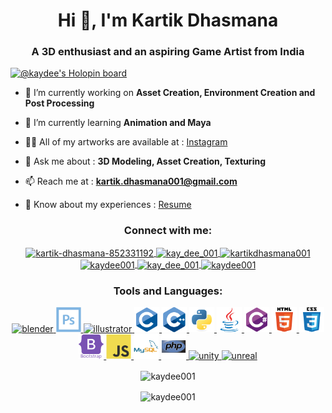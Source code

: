 <h1 align="center">Hi 👋, I'm Kartik Dhasmana</h1>
<h3 align="center">A 3D enthusiast and an aspiring Game Artist from India</h3>

[![@kaydee's Holopin board](https://holopin.io/api/user/board?user=kaydee)](https://holopin.io/@kaydee)


- 🔭 I’m currently working on **Asset Creation, Environment Creation and Post Processing**

- 🌱 I’m currently learning **Animation and Maya**

- 👨‍💻 All of my artworks are available at : [Instagram](https://www.instagram.com/kd_renders_3d/)

- 💬 Ask me about : **3D Modeling, Asset Creation, Texturing**

- 📫 Reach me at : **kartik.dhasmana001@gmail.com**

- 📄 Know about my experiences : [Resume](https://drive.google.com/file/d/1cAwxYxVRLFG353Tg9rC6NntfOoiO6qr_/view?usp=sharing)


<!--- CONNECT WITH ME SECTION --->

<h3 align="center">Connect with me:</h3>

<p align="center">
    <a href="https://linkedin.com/in/kartik-dhasmana-852331192" target="blank">
      <img align="center" src="https://raw.githubusercontent.com/rahuldkjain/github-profile-readme-generator/master/src/images/icons/Social/linked-in-alt.svg" alt="kartik-dhasmana-852331192" height="30" width="40" />
    </a>
    <a href="https://instagram.com/kay_dee_001" target="blank">
      <img align="center" src="https://raw.githubusercontent.com/rahuldkjain/github-profile-readme-generator/master/src/images/icons/Social/instagram.svg" alt="kay_dee_001" height="30" width="40" />
    </a>
    <a href="https://www.behance.net/kartikdhasmana001" target="blank">
      <img align="center" src="https://raw.githubusercontent.com/rahuldkjain/github-profile-readme-generator/master/src/images/icons/Social/behance.svg" alt="kartikdhasmana001" height="30" width="40" />
    </a>
    <a href="https://www.codechef.com/users/kaydee001" target="blank">
      <img align="center" src="https://cdn.jsdelivr.net/npm/simple-icons@3.1.0/icons/codechef.svg" alt="kaydee001" height="30" width="40" />
    </a>
    <a href="https://www.hackerrank.com/kay_dee_001" target="blank">
      <img align="center" src="https://raw.githubusercontent.com/rahuldkjain/github-profile-readme-generator/master/src/images/icons/Social/hackerrank.svg" alt="kay_dee_001" height="30" width="40" />
    </a>
    <a href="https://codeforces.com/profile/kaydee001" target="blank">
      <img align="center" src="https://cdn.jsdelivr.net/npm/simple-icons@3.0.1/icons/codeforces.svg" alt="kaydee001" height="30" width="40" />
    </a>
</p>

<!--- TOOLS SECTION AND LANGUAGES --->

<h3 align="center">Tools and Languages:</h3>

<p align="center">
  <!--- BLENDER --->
  <a href="https://www.blender.org/" target="_blank"> 
    <img src="https://download.blender.org/branding/community/blender_community_badge_white.svg" alt="blender" width="40" height="40"/> 
  </a>
  <!--- PHOTOSHOP --->
  <a href="https://www.photoshop.com/en" target="_blank" rel="noreferrer"> 
    <img src="https://raw.githubusercontent.com/devicons/devicon/master/icons/photoshop/photoshop-line.svg" alt="photoshop" width="40" height="40"/> 
  </a>
            <!---
              <!--- ILLUSTRATOR --->
              <a href="https://www.adobe.com/in/products/illustrator.html" target="_blank"> 
                <img src="https://www.vectorlogo.zone/logos/adobe_illustrator/adobe_illustrator-icon.svg" alt="illustrator" width="40" height="40"/>
              </a>
  <!--- C --->
  <a href="https://www.cprogramming.com/" target="_blank"> 
    <img src="https://raw.githubusercontent.com/devicons/devicon/master/icons/c/c-original.svg" alt="c" width="40" height="40"/> 
  </a>
  <!--- C++ --->
  <a href="https://www.w3schools.com/cpp/" target="_blank"> 
    <img src="https://raw.githubusercontent.com/devicons/devicon/master/icons/cplusplus/cplusplus-original.svg" alt="cplusplus" width="40" height="40"/> 
  </a>
  <!--- PYTHON --->
  <a href="https://www.python.org" target="_blank"> 
    <img src="https://raw.githubusercontent.com/devicons/devicon/master/icons/python/python-original.svg" alt="python" width="40" height="40"/> 
  </a>
  <!--- JAVA --->
  <a href="https://www.java.com" target="_blank"> 
    <img src="https://raw.githubusercontent.com/devicons/devicon/master/icons/java/java-original.svg" alt="java" width="40" height="40"/> 
  </a>
  <!--- C# --->
  <a href="https://www.w3schools.com/cs/" target="_blank"> 
    <img src="https://raw.githubusercontent.com/devicons/devicon/master/icons/csharp/csharp-original.svg" alt="csharp" width="40" height="40"/> 
  </a>  
  <!--- HTML --->
  <a href="https://www.w3.org/html/" target="_blank"> 
    <img src="https://raw.githubusercontent.com/devicons/devicon/master/icons/html5/html5-original-wordmark.svg" alt="html5" width="40" height="40"/> 
  </a>
  <!--- CSS --->
  <a href="https://www.w3schools.com/css/" target="_blank"> 
    <img src="https://raw.githubusercontent.com/devicons/devicon/master/icons/css3/css3-original-wordmark.svg" alt="css3" width="40" height="40"/> 
  </a>
   <!--- BOOTSTRAP --->
  <a href="https://getbootstrap.com" target="_blank"> 
    <img src="https://raw.githubusercontent.com/devicons/devicon/master/icons/bootstrap/bootstrap-plain-wordmark.svg" alt="bootstrap" width="40" height="40"/> 
  </a>
  <!--- JS --->
  <a href="https://developer.mozilla.org/en-US/docs/Web/JavaScript" target="_blank"> 
    <img src="https://raw.githubusercontent.com/devicons/devicon/master/icons/javascript/javascript-original.svg" alt="javascript" width="40" height="40"/> 
  </a> 
  <!--- MYSQL --->
  <a href="https://www.mysql.com/" target="_blank"> 
    <img src="https://raw.githubusercontent.com/devicons/devicon/master/icons/mysql/mysql-original-wordmark.svg" alt="mysql" width="40" height="40"/> 
  </a>
  <!--- PHP --->
  <a href="https://www.php.net" target="_blank"> 
    <img src="https://raw.githubusercontent.com/devicons/devicon/master/icons/php/php-original.svg" alt="php" width="40" height="40"/> 
  </a>
  <!--- UNITY --->
  <a href="https://unity.com/" target="_blank"> 
    <img src="https://www.vectorlogo.zone/logos/unity3d/unity3d-icon.svg" alt="unity" width="40" height="40"/> 
  </a>
  <!--- UNREAL ENGINE --->
  <a href="https://unrealengine.com/" target="_blank"> 
    <img src="https://raw.githubusercontent.com/kenangundogan/fontisto/036b7eca71aab1bef8e6a0518f7329f13ed62f6b/icons/svg/brand/unreal-engine.svg" alt="unreal"   width="40" height="40"/> 
  </a> 
</p>

<p align="center">
    <img align="center" src="https://github-readme-stats.vercel.app/api/top-langs?username=kaydee001&show_icons=true&locale=en&layout=compact&theme=tokyonight" alt="kaydee001" />
</p>

<p align="center">
    <img align="center" src="https://github-readme-streak-stats.herokuapp.com/?user=kaydee001&theme=tokyonight" alt="kaydee001" />
</p>

<!--- --->
